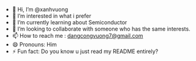- 👋 Hi, I’m @xanhvuong
- 👀 I’m interested in what i prefer
- 🌱 I’m currently learning about Semiconductor
- 💞️ I’m looking to collaborate with someone who has the same interests.
- 📫 How to reach me : dangcongvuong7@gmail.com 
- 😄 Pronouns: Him
- ⚡ Fun fact: Do you know u just read my README entirely?

<!---
xanhvuong/xanhvuong is a ✨ special ✨ repository because its `README.md` (this file) appears on your GitHub profile.
You can click the Preview link to take a look at your changes.
--->
